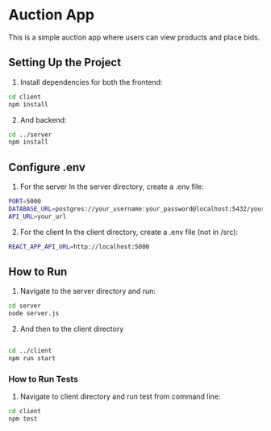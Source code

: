 # Auction App

This is a simple auction app where users can view products and place bids.

## Setting Up the Project


1. Install dependencies for both the frontend:

```bash
cd client
npm install

```

2. And backend:
```bash 
cd ../server
npm install
```

## Configure .env

1. For the server
In the server directory, create a .env file:
```bash
PORT=5000
DATABASE_URL=postgres://your_username:your_password@localhost:5432/your_database_name
API_URL=your_url
```

2. For the client
In the client directory, create a .env file (not in /src):
```bash 
REACT_APP_API_URL=http://localhost:5000
```

## How to Run 

1. Navigate to the server directory and run:

```bash
cd server
node server.js
```

2. And then to the client directory
```bash 

cd ../client
npm run start
```

### How to Run Tests
1. Navigate to client directory and run test from command line:
```bash
cd client
npm test 
```

